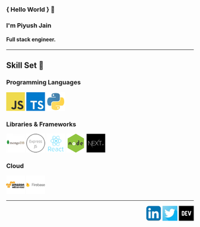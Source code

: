 ### { Hello World } 👋

### I'm Piyush Jain

#### Full stack engineer.

---

## Skill Set 💪

### Programming Languages

<div>
<img src = './static/JSconf_logo-150x150-2314221351.png' height="50" height='50'/><nbsp/><nbsp/>
<img src = './static/typscript-150x150-2803963426.jpg' height="50" width='50'/><nbsp/>
<img src = './static/Python-Logo-463755682.gif' height="50" width='50'/><nbsp/><nbsp/>
</div>

### Libraries & Frameworks

<div>
<img src = './static/MongoDB-logo-150x150-2750824591.webp' height="50" width='50'/><nbsp/><nbsp/>
<img src = './static/th-3360599702.jpg' height="50" width='50'/><nbsp/><nbsp/>
<img src = './static/React-3995254312.png' height="50" width='50'/><nbsp/><nbsp/>
<img src = './static/node-594046745.png' height="50" width='50'/><nbsp/><nbsp/>
<img src = './static/Microsoft.VisualStudio.Services.png' height="50" height='50'/><nbsp/><nbsp/>
</div>

### Cloud

<div>
  <img src = './static/aws-2438379834.jpg' height="50" width='50'/><nbsp/><nbsp/>
  <img src = './static/firebaselogo-3257553304.jpg' height="50" width='50'/><nbsp/><nbsp/>
</div>

---

<p align="right">
  <a href="https://www.linkedin.com/in/piyush-jain-08974319a/"><img alt="LinkedIn" title="LinkedIn" height="40" width="40"                   src="./static/Screen-Shot-2013-08-11-at-6.39.png"></a><nbsp/><nbsp/>
  <a href="https://twitter.com/el_loco_piccolo"><img alt="Twitter" title="Twitter" height="40" width="40" src="./static/twitter-1265466296.jpg"></a><nbsp/><nbsp/>
  <a href="https://dev.to/piyushjz"><img alt="Dev.to" title="Dev.to" height="40" width="40" src="./static/proxy-3965835060.png"></a><nbsp/><nbsp/>
</p>
